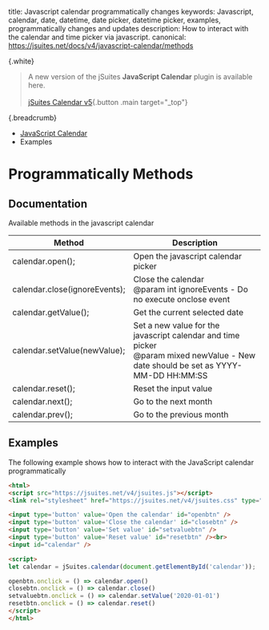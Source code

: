 title: Javascript calendar programmatically changes
keywords: Javascript, calendar, date, datetime, date picker, datetime picker, examples, programmatically changes and updates
description: How to interact with the calendar and time picker via javascript.
canonical: https://jsuites.net/docs/v4/javascript-calendar/methods

{.white}
> A new version of the jSuites **JavaScript Calendar** plugin is available here.
> <br><br>
> [jSuites Calendar v5](/docs/javascript-calendar){.button .main target="_top"}

{.breadcrumb}
- [JavaScript Calendar](/docs/v4/javascript-calendar)
- Examples

# Programmatically Methods

## Documentation

Available methods in the javascript calendar  

| Method                        | Description                                                                                                                            |
|-------------------------------|----------------------------------------------------------------------------------------------------------------------------------------|
| calendar.open();              | Open the javascript calendar picker                                                                                                    |
| calendar.close(ignoreEvents); | Close the calendar  <br>@param int ignoreEvents - Do no execute onclose event                                                          |
| calendar.getValue();          | Get the current selected date                                                                                                          |
| calendar.setValue(newValue);  | Set a new value for the javascript calendar and time picker  <br>@param mixed newValue - New date should be set as YYYY-MM-DD HH:MM:SS |
| calendar.reset();             | Reset the input value                                                                                                                  |
| calendar.next();              | Go to the next month                                                                                                                   |
| calendar.prev();              | Go to the previous month                                                                                                               |

## Examples

The following example shows how to interact with the JavaScript calendar programmatically  

```html
<html>
<script src="https://jsuites.net/v4/jsuites.js"></script>
<link rel="stylesheet" href="https://jsuites.net/v4/jsuites.css" type="text/css" />

<input type='button' value='Open the calendar' id="openbtn" />
<input type='button' value='Close the calendar' id="closebtn" />
<input type='button' value='Set value' id="setvaluebtn" />
<input type='button' value='Reset value' id="resetbtn" /><br>
<input id="calendar" />

<script>
let calendar = jSuites.calendar(document.getElementById('calendar'));

openbtn.onclick = () => calendar.open()
closebtn.onclick = () => calendar.close()
setvaluebtn.onclick = () => calendar.setValue('2020-01-01')
resetbtn.onclick = () => calendar.reset()
</script>
</html>
```

